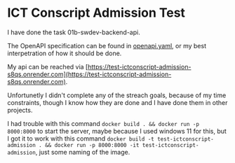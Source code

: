# ICT Conscript Admission Test

I have done the task 01b-swdev-backend-api.

The OpenAPI specification can be found in [openapi.yaml](openapi.yaml), or my best interpetration of how it should be done.

My api can be reached via [https://test-ictconscript-admission-s8qs.onrender.com](https://test-ictconscript-admission-s8qs.onrender.com).

Unfortunetly I didn't complete any of the streach goals, because of my time constraints, though I know how they are done and I have done them in other projects.

I had trouble with this command `docker build . && docker run -p 8000:8000` to start the server, maybe because I used windows 11 for this, but I got it to work with this command `docker build -t test-ictconscript-admission . && docker run -p 8000:8000 -it test-ictconscript-admission`, just some naming of the image.